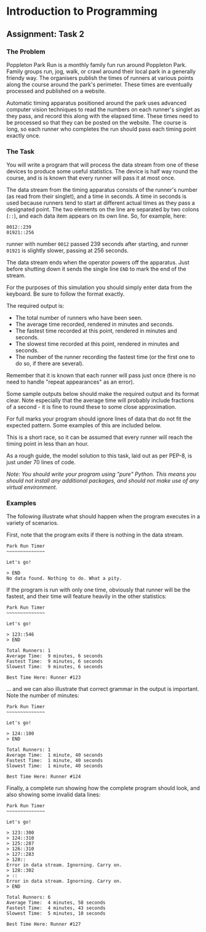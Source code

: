 # Introduction to Programming

## Assignment: Task 2

### The Problem

Poppleton Park Run is a monthly family fun run around Poppleton Park. Family groups run, jog, walk, or crawl
around their local park in a generally friendy way. The organisers publish the times of runners
at various points along the course around the park's perimeter. These times are eventually processed and published
on a website.

Automatic timing apparatus positioned around the park uses advanced computer vision techniques to read the numbers 
on each runner's singlet as they pass, and record this along with the elapsed time. These times need to be
processed so that they can be posted on the website. The course is long, so each runner who completes the run
should pass each timing point exactly once.

### The Task

You will write a program that will process the data stream from one of these devices to produce 
some useful statistics. The device is half way round the course, and is is known that every runner will
pass it at most once.

The data stream from the timing apparatus consists of the runner's number (as read from their singlet), and a time
in seconds. A time in seconds is used because runners tend to start at different actual times as they pass a 
designated point. The two elements on the line are separated by two colons (`::`), and each data item 
appears on its own line. So, for example, here:

```text
0012::239
01921::256
```

runner with number `0012` passed 239 seconds after starting, and runner `01921` is slightly slower, passing at
256 seconds.

The data stream ends when the operator powers off the apparatus. Just before shutting down it sends the single 
line `END` to mark the end of the stream.

For the purposes of this simulation you should simply enter
data from the keyboard. Be sure to follow the format exactly.

The required output is:
* The total number of runners who have been seen.
* The average time recorded, rendered in minutes and seconds.
* The fastest time recorded at this point, rendered in minutes and seconds.
* The slowest time recorded at this point, rendered in minutes and seconds.
* The number of the runner recording the fastest time (or the first one to do so, if there are several).

Remember that it is known that each runner will pass just once (there
is no need to handle "repeat appearances" as an error).

Some sample outputs below should make the required output and its format clear. Note especially that the
average time will probably include fractions of a second - it is fine to round these to some close approximation.

For full marks your program should ignore lines of data that do not fit the expected pattern. Some examples of
this are included below.

This is a short race, so it can be assumed that every runner will reach the timing point in less than an hour.

As a rough guide, the model solution to this task, laid out as per PEP-8, is just under 70 lines of code.

*Note: You should write your program using "pure" Python. This means you should not install any additional packages,
and should not make use of any virtual environment.*

### Examples

The following illustrate what should happen when the program executes in a variety of scenarios. 

First, note that the program exits if there is nothing in the data stream.

```text
Park Run Timer
~~~~~~~~~~~~~~

Let's go!

> END
No data found. Nothing to do. What a pity.
```

If the program is run with only one time, obviously that runner will be the fastest, and their time will feature
heavily in the other statistics:

```text
Park Run Timer
~~~~~~~~~~~~~~

Let's go!

> 123::546
> END

Total Runners: 1
Average Time:  9 minutes, 6 seconds
Fastest Time:  9 minutes, 6 seconds
Slowest Time:  9 minutes, 6 seconds

Best Time Here: Runner #123
```

... and we can also illustrate that correct grammar in the output is important. Note the number of minutes:

```text
Park Run Timer
~~~~~~~~~~~~~~

Let's go!

> 124::100
> END

Total Runners: 1
Average Time:  1 minute, 40 seconds
Fastest Time:  1 minute, 40 seconds
Slowest Time:  1 minute, 40 seconds

Best Time Here: Runner #124
```

Finally, a complete run showing how the complete program should look, and also showing some invalid
data lines:

```text
Park Run Timer
~~~~~~~~~~~~~~

Let's go!

> 123::300
> 124::310
> 125::287
> 126::310
> 127::283
> 128::
Error in data stream. Ignorning. Carry on.
> 128::302
> ::
Error in data stream. Ignorning. Carry on.
> END

Total Runners: 6
Average Time:  4 minutes, 58 seconds
Fastest Time:  4 minutes, 43 seconds
Slowest Time:  5 minutes, 10 seconds

Best Time Here: Runner #127
```
